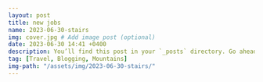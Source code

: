 ```yaml
---
layout: post
title: new jobs
name: 2023-06-30-stairs
img: cover.jpg # Add image post (optional)
date: 2023-06-30 14:41 +0400
description: You’ll find this post in your `_posts` directory. Go ahead and edit it and re-build the site to see your changes. # Add post description (optional)
tag: [Travel, Blogging, Mountains]
img-path: "/assets/img/2023-06-30-stairs/"
---
```

